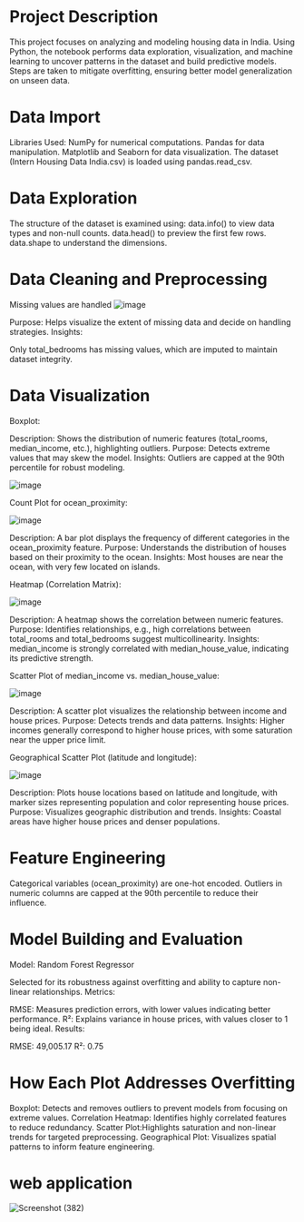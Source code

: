 

# Project Description
This project focuses on analyzing and modeling housing data in India. Using Python, the notebook performs data exploration, visualization, and machine learning to uncover patterns in the dataset and build predictive models. Steps are taken to mitigate overfitting, ensuring better model generalization on unseen data.

# Data Import
Libraries Used:
NumPy for numerical computations.
Pandas for data manipulation.
Matplotlib and Seaborn for data visualization.
The dataset (Intern Housing Data India.csv) is loaded using pandas.read_csv.

# Data Exploration
The structure of the dataset is examined using:
data.info() to view data types and non-null counts.
data.head() to preview the first few rows.
data.shape to understand the dimensions.

# Data Cleaning and Preprocessing
Missing values are handled 
![image](https://github.com/user-attachments/assets/fc225b35-9a40-482e-ab78-d34fb2c7ae08)

Purpose: Helps visualize the extent of missing data and decide on handling strategies.
Insights:

Only total_bedrooms has missing values, which are imputed to maintain dataset integrity.

# Data Visualization
Boxplot:

Description: Shows the distribution of numeric features (total_rooms, median_income, etc.), highlighting outliers.
Purpose: Detects extreme values that may skew the model.
Insights: Outliers are capped at the 90th percentile for robust modeling.

![image](https://github.com/user-attachments/assets/72b1044b-6f65-4750-8c30-181f645899d1)

Count Plot for ocean_proximity:

![image](https://github.com/user-attachments/assets/f19e817c-d3be-422d-925c-8557f76aacec)


Description: A bar plot displays the frequency of different categories in the ocean_proximity feature.
Purpose: Understands the distribution of houses based on their proximity to the ocean.
Insights: Most houses are near the ocean, with very few located on islands.

Heatmap (Correlation Matrix):

![image](https://github.com/user-attachments/assets/f8187c6b-b7e5-44ca-b644-f1a72c43190b)


Description: A heatmap shows the correlation between numeric features.
Purpose: Identifies relationships, e.g., high correlations between total_rooms and total_bedrooms suggest multicollinearity.
Insights: median_income is strongly correlated with median_house_value, indicating its predictive strength.


Scatter Plot of median_income vs. median_house_value:

![image](https://github.com/user-attachments/assets/6adbc7b2-6761-4d56-bb0d-e36935652580)


Description: A scatter plot visualizes the relationship between income and house prices.
Purpose: Detects trends and data patterns.
Insights: Higher incomes generally correspond to higher house prices, with some saturation near the upper price limit.


Geographical Scatter Plot (latitude and longitude):

![image](https://github.com/user-attachments/assets/c8c795bf-952b-47ab-863a-49de516f09cb)


Description: Plots house locations based on latitude and longitude, with marker sizes representing population and color representing house prices.
Purpose: Visualizes geographic distribution and trends.
Insights: Coastal areas have higher house prices and denser populations.

# Feature Engineering
Categorical variables (ocean_proximity) are one-hot encoded.
Outliers in numeric columns are capped at the 90th percentile to reduce their influence.


# Model Building and Evaluation
Model: Random Forest Regressor

Selected for its robustness against overfitting and ability to capture non-linear relationships.
Metrics:

RMSE: Measures prediction errors, with lower values indicating better performance.
R²: Explains variance in house prices, with values closer to 1 being ideal.
Results:

RMSE: 49,005.17
R²: 0.75

# How Each Plot Addresses Overfitting
Boxplot: Detects and removes outliers to prevent models from focusing on extreme values.
Correlation Heatmap: Identifies highly correlated features to reduce redundancy.
Scatter Plot:Highlights saturation and non-linear trends for targeted preprocessing.
Geographical Plot: Visualizes spatial patterns to inform feature engineering.

# web application
![Screenshot (382)](https://github.com/user-attachments/assets/85e378de-805f-4f82-ba68-d963a448f73c)






